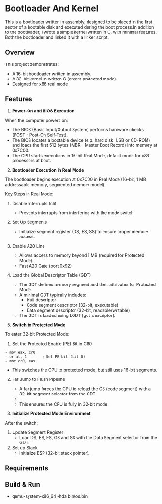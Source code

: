 # Bootloader And Kernel

This is a bootloader written in assembly, designed to be placed in the first sector of a bootable disk and executed during the boot process.In addition to the bootloader, I wrote a simple kernel written in C, with minimal features. Both the bootloader and  linked it with a linker script. 

## Overview

This project demonstrates:
- A 16-bit bootloader written in assembly.
- A 32-bit kernel in written C (enters protected mode).
- Designed for x86 real mode

## Features

1. **Power-On and BIOS Execution**

When the computer powers on:

  - The BIOS (Basic Input/Output System) performs hardware checks (POST - Post-On Self-Test).
  - The BIOS locates a bootable device (e.g. hard disk, USB or CD-ROM) and loads the first 512 bytes (MBR - Master Boot Record) into memory at 0x7C00.
  - The CPU starts executions in 16-bit Real Mode, default mode for x86 processors at boot.

2. **Bootloader Execution in Real Mode**

The bootloader begins execution at 0x7C00 in Real Mode (16-bit, 1 MB addressable memory, segmented memory model).

Key Steps in Real Mode:

   1. Disable Interrupts (cli)
      - Prevents interrupts from interfering with the mode switch.    
   2. Set Up Segments
      - Initialize segment register (DS, ES, SS) to ensure proper memory access.
   3. Enable A20 Line
      - Allows access to memory beyond 1 MB (required for Protected Mode).
      - Fast A20 Gate (port 0x92)
   4. Load the Global Descriptor Table (GDT)
      - The GDT defines memory segment and their attributes for Protected Mode.
      - A minimal GDT typically includes:
          - Null descriptor
          - Code segment descriptor (32-bit, executable)
          - Data segment descriptor (32-bit, readable/writable)
      - The GDT is loaded using LGDT [gdt_descriptor].

3. **Switch to Protected Mode**

To enter 32-bit Protected Mode:

  1. Set the Protected Enable (PE) Bit in CR0

    - mov eax, cr0
    - or al, 1       ; Set PE bit (bit 0)
    - mov cr0, eax

  - This switches the CPU to protected mode, but still uses 16-bit segments.

  2. Far Jump to Flush Pipeline
      - A far jump forces the CPU to reload the CS (code segment) with a 32-bit segment selector from the GDT.
      -
      - This ensures the CPU is fully in 32-bit mode.


4. **Initialize Protected Mode Environment**

After the switch:
  1. Update Segment Register
      - Load DS, ES, FS, GS and SS with the Data Segment selector from the GDT.
  2. Set up Stack
      - Initialize ESP (32-bit stack pointer).


## Requirements

## Build & Run
- qemu-system-x86_64 -hda bin/os.bin 

